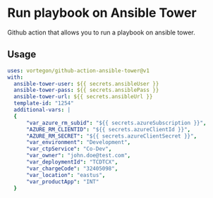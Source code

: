 # Run playbook on Ansible Tower
Github action that allows you to run a playbook on ansible tower.

## Usage
```yaml
uses: vortegon/github-action-ansible-tower@v1
with:
  ansible-tower-user: ${{ secrets.ansibleUser }}
  ansible-tower-pass: ${{ secrets.ansiblePass }}
  ansible-tower-url: ${{ secrets.ansibleUrl }}
  template-id: "1254"
  additional-vars: |
  {
      "var_azure_rm_subid": "${{ secrets.azureSubscription }}",
      "AZURE_RM_CLIENTID": "${{ secrets.azureClientId }}",
      "AZURE_RM_SECRET": "${{ secrets.azureClientSecret }}",
      "var_environment": "Development",
      "var_ctpService": "Co-Dev",
      "var_owner": "john.doe@test.com",
      "var_deploymentId": "TCDTCX",
      "var_chargeCode": "32405098",
      "var_location": "eastus",
      "var_productApp": "INT"
  }
``` 
